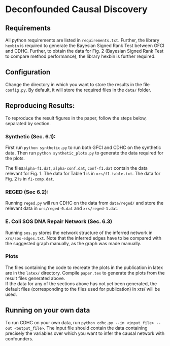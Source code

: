 # Deconfounded Causal Discovery
## Requirements
All python requirements are listed in `requirements.txt`. 
Further, the library `hexbin` is required to generate the Bayesian Signed Rank Test between GFCI and CDHC.
Further, to obtain the data for Fig. 2 (Bayesian Signed Rank Test to compare method performance), the library hexbin is further required.

## Configuration
Change the directory in which you want to store the results in the file `config.py`. By default, it will store the required files in the `data/` folder.

## Reproducing Results:
To reproduce the result figures in the paper, follow the steps below, separated by section.

### Synthetic (Sec. 6.1):
First run `python synthetic.py` to run both GFCI and CDHC on the synthetic data. Then run `python synthetic_plots.py` to generate the data required for the plots.

The files`alpha-f1.dat`, `alpha-conf.dat`, `conf-f1.dat` contain the data relevant for Fig. 1.
The data for Table 1 is in `xrs/f1-table.txt`.
The data for Fig. 2 is in `f1-comp.dat`.

### REGED (Sec 6.2):
Running `reged.py` will run CDHC on the data from `data/reged/` and store the relevant data in `xrs/reged-0.dat` and `xrs/reged-1.dat`.

### E. Coli SOS DNA Repair Network (Sec. 6.3)
Running `sos.py` stores the network structure of the inferred network in `xrs/sos-edges.txt`. Note that the inferred edges have to be compared with the suggested graph manually, as the graph was made manually.

### Plots
The files containing the code to recreate the plots in the publication in latex are in the `latex/` directory. Compile `paper.tex` to generate the plots from the result files generated above.  
If the data for any of the sections above has not yet been generated, the default files (corresponding to the files used for publication) in xrs/ will be used.

## Running on your own data
To run CDHC on your own data, run `python cdhc.py --in <input_file> --out <output_file>`. The input file should contain the data containing precisely the variables over which you want to infer the causal network with confounders. 
